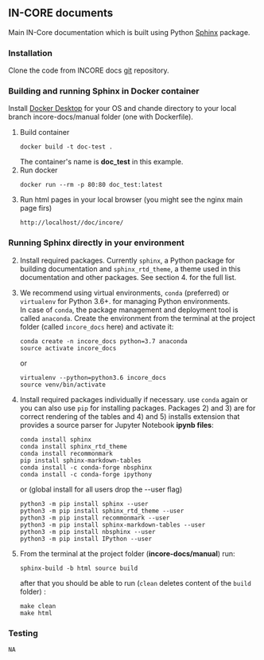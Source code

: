 ## IN-CORE documents

Main IN-Core documentation which is built using Python [Sphinx](http://www.sphinx-doc.org/en/master/) package.

### Installation

Clone the code from INCORE docs [git](https://opensource.ncsa.illinois.edu/bitbucket/scm/incore1/incore-docs.git) 
repository.

### Building and running Sphinx in Docker container

Install [Docker Desktop](https://www.docker.com/) for your OS and chande directory to your local branch incore-docs/manual folder (one with Dockerfile).

1. Build container
    ```
    docker build -t doc-test .
    ```
    The container's name is **doc_test** in this example.
2. Run docker
    ```
    docker run --rm -p 80:80 doc_test:latest
    ```
3. Run html pages in your local browser (you might see the nginx main page firs)
    ```
    http://localhost//doc/incore/   
    ```  

### Running Sphinx directly in your environment

2. Install required packages. Currently `sphinx`, a Python package for building documentation and `sphinx_rtd_theme`, 
a theme used in this documentation and other packages. See section 4. for the full list.
3. We recommend using virtual environments, `conda` (preferred) or `virtualenv` for Python 3.6+. 
for managing Python environments.  
In case of `conda`, the package management and deployment tool 
is called `anaconda`. Create the environment from the terminal at the project 
folder (called `incore_docs` here) and activate it:

    ```
    conda create -n incore_docs python=3.7 anaconda
    source activate incore_docs
    ```
    or  
    ```
    virtualenv --python=python3.6 incore_docs
    source venv/bin/activate
    ```
4. Install required packages individually if necessary. use `conda` again or  
you can also use `pip` for installing packages. Packages 2) and 3) are for correct 
rendering of the tables and 4) and 5) installs extension that provides a source parser 
for Jupyter Notebook **ipynb files**:

    ```
    conda install sphinx
    conda install sphinx_rtd_theme
    conda install recommonmark
    pip install sphinx-markdown-tables
    conda install -c conda-forge nbsphinx
    conda install -c conda-forge ipythony
    ```
    or (global install for all users drop the --user flag)
    ```
    python3 -m pip install sphinx --user
    python3 -m pip install sphinx_rtd_theme --user
    python3 -m pip install recommonmark --user
    python3 -m pip install sphinx-markdown-tables --user
    python3 -m pip install nbsphinx --user
    python3 -m pip install IPython --user
    ```   

5. From the terminal at the project folder (**incore-docs/manual**) run: 
    ```
    sphinx-build -b html source build
    ```
    after that you should be able to run (`clean` deletes content of the `build` folder) :
    ```
    make clean
    make html
    ```
    
### Testing
    NA